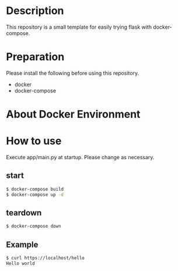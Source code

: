 # Description

This repository is a small template for easily trying flask with docker-compose.

# Preparation

Please install the following before using this repository.

- docker
- docker-compose

# About Docker Environment



# How to use

Execute app/main.py at startup. Please change as necessary.

## start

```sh
$ docker-compose build
$ docker-compose up -d
```

## teardown

```sh
$ docker-compose down
```

## Example

```sh
$ curl https://localhost/hello
Hello world
```
